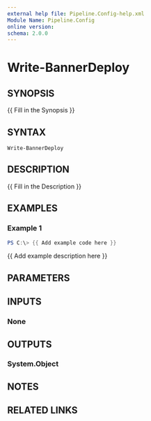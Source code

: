 ```yaml
---
external help file: Pipeline.Config-help.xml
Module Name: Pipeline.Config
online version:
schema: 2.0.0
---
```


# Write-BannerDeploy

## SYNOPSIS
{{ Fill in the Synopsis }}

## SYNTAX

```
Write-BannerDeploy
```

## DESCRIPTION
{{ Fill in the Description }}

## EXAMPLES

### Example 1
```powershell
PS C:\> {{ Add example code here }}
```

{{ Add example description here }}

## PARAMETERS

## INPUTS

### None

## OUTPUTS

### System.Object
## NOTES

## RELATED LINKS
